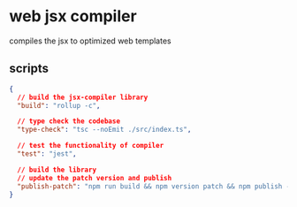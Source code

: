 # web jsx compiler

compiles the jsx to optimized web templates

## scripts

```json
{
  // build the jsx-compiler library
  "build": "rollup -c",

  // type check the codebase
  "type-check": "tsc --noEmit ./src/index.ts",

  // test the functionality of compiler
  "test": "jest",

  // build the library
  // update the patch version and publish
  "publish-patch": "npm run build && npm version patch && npm publish --public"
}
```
